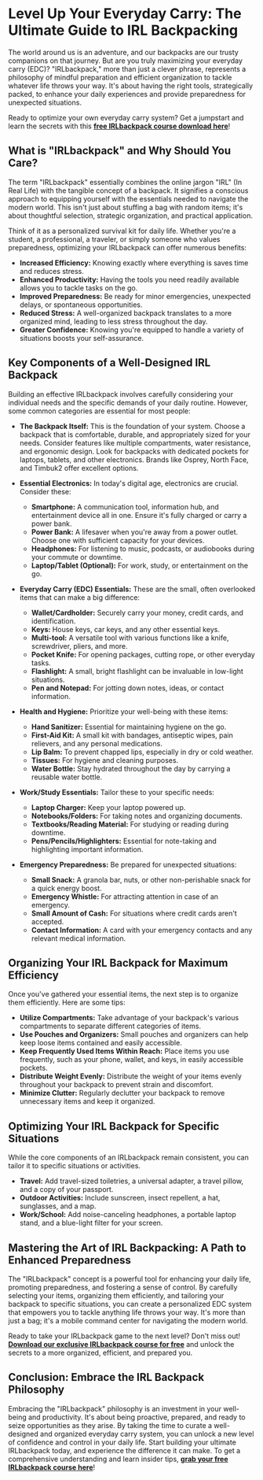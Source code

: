 # Level Up Your Everyday Carry: The Ultimate Guide to IRL Backpacking

The world around us is an adventure, and our backpacks are our trusty companions on that journey. But are you truly maximizing your everyday carry (EDC)?  "IRLbackpack," more than just a clever phrase, represents a philosophy of mindful preparation and efficient organization to tackle whatever life throws your way.  It's about having the right tools, strategically packed, to enhance your daily experiences and provide preparedness for unexpected situations.

Ready to optimize your own everyday carry system? Get a jumpstart and learn the secrets with this **[free IRLbackpack course download here](https://udemywork.com/irlbackpack)**!

## What is "IRLbackpack" and Why Should You Care?

The term "IRLbackpack" essentially combines the online jargon "IRL" (In Real Life) with the tangible concept of a backpack. It signifies a conscious approach to equipping yourself with the essentials needed to navigate the modern world. This isn't just about stuffing a bag with random items; it's about thoughtful selection, strategic organization, and practical application.

Think of it as a personalized survival kit for daily life.  Whether you're a student, a professional, a traveler, or simply someone who values preparedness, optimizing your IRLbackpack can offer numerous benefits:

*   **Increased Efficiency:**  Knowing exactly where everything is saves time and reduces stress.
*   **Enhanced Productivity:** Having the tools you need readily available allows you to tackle tasks on the go.
*   **Improved Preparedness:** Be ready for minor emergencies, unexpected delays, or spontaneous opportunities.
*   **Reduced Stress:**  A well-organized backpack translates to a more organized mind, leading to less stress throughout the day.
*   **Greater Confidence:** Knowing you're equipped to handle a variety of situations boosts your self-assurance.

## Key Components of a Well-Designed IRL Backpack

Building an effective IRLbackpack involves carefully considering your individual needs and the specific demands of your daily routine. However, some common categories are essential for most people:

*   **The Backpack Itself:**  This is the foundation of your system. Choose a backpack that is comfortable, durable, and appropriately sized for your needs.  Consider features like multiple compartments, water resistance, and ergonomic design. Look for backpacks with dedicated pockets for laptops, tablets, and other electronics.  Brands like Osprey, North Face, and Timbuk2 offer excellent options.

*   **Essential Electronics:** In today's digital age, electronics are crucial.  Consider these:
    *   **Smartphone:** A communication tool, information hub, and entertainment device all in one. Ensure it's fully charged or carry a power bank.
    *   **Power Bank:**  A lifesaver when you're away from a power outlet. Choose one with sufficient capacity for your devices.
    *   **Headphones:** For listening to music, podcasts, or audiobooks during your commute or downtime.
    *   **Laptop/Tablet (Optional):** For work, study, or entertainment on the go.

*   **Everyday Carry (EDC) Essentials:** These are the small, often overlooked items that can make a big difference:
    *   **Wallet/Cardholder:**  Securely carry your money, credit cards, and identification.
    *   **Keys:**  House keys, car keys, and any other essential keys.
    *   **Multi-tool:** A versatile tool with various functions like a knife, screwdriver, pliers, and more.
    *   **Pocket Knife:**  For opening packages, cutting rope, or other everyday tasks.
    *   **Flashlight:**  A small, bright flashlight can be invaluable in low-light situations.
    *   **Pen and Notepad:**  For jotting down notes, ideas, or contact information.

*   **Health and Hygiene:**  Prioritize your well-being with these items:
    *   **Hand Sanitizer:**  Essential for maintaining hygiene on the go.
    *   **First-Aid Kit:**  A small kit with bandages, antiseptic wipes, pain relievers, and any personal medications.
    *   **Lip Balm:**  To prevent chapped lips, especially in dry or cold weather.
    *   **Tissues:**  For hygiene and cleaning purposes.
    *   **Water Bottle:**  Stay hydrated throughout the day by carrying a reusable water bottle.

*   **Work/Study Essentials:** Tailor these to your specific needs:
    *   **Laptop Charger:** Keep your laptop powered up.
    *   **Notebooks/Folders:**  For taking notes and organizing documents.
    *   **Textbooks/Reading Material:**  For studying or reading during downtime.
    *   **Pens/Pencils/Highlighters:**  Essential for note-taking and highlighting important information.

*   **Emergency Preparedness:**  Be prepared for unexpected situations:
    *   **Small Snack:**  A granola bar, nuts, or other non-perishable snack for a quick energy boost.
    *   **Emergency Whistle:**  For attracting attention in case of an emergency.
    *   **Small Amount of Cash:**  For situations where credit cards aren't accepted.
    *   **Contact Information:**  A card with your emergency contacts and any relevant medical information.

## Organizing Your IRL Backpack for Maximum Efficiency

Once you've gathered your essential items, the next step is to organize them efficiently. Here are some tips:

*   **Utilize Compartments:**  Take advantage of your backpack's various compartments to separate different categories of items.
*   **Use Pouches and Organizers:**  Small pouches and organizers can help keep loose items contained and easily accessible.
*   **Keep Frequently Used Items Within Reach:**  Place items you use frequently, such as your phone, wallet, and keys, in easily accessible pockets.
*   **Distribute Weight Evenly:**  Distribute the weight of your items evenly throughout your backpack to prevent strain and discomfort.
*   **Minimize Clutter:**  Regularly declutter your backpack to remove unnecessary items and keep it organized.

## Optimizing Your IRL Backpack for Specific Situations

While the core components of an IRLbackpack remain consistent, you can tailor it to specific situations or activities.

*   **Travel:**  Add travel-sized toiletries, a universal adapter, a travel pillow, and a copy of your passport.
*   **Outdoor Activities:**  Include sunscreen, insect repellent, a hat, sunglasses, and a map.
*   **Work/School:**  Add noise-canceling headphones, a portable laptop stand, and a blue-light filter for your screen.

## Mastering the Art of IRL Backpacking: A Path to Enhanced Preparedness

The "IRLbackpack" concept is a powerful tool for enhancing your daily life, promoting preparedness, and fostering a sense of control. By carefully selecting your items, organizing them efficiently, and tailoring your backpack to specific situations, you can create a personalized EDC system that empowers you to tackle anything life throws your way. It's more than just a bag; it's a mobile command center for navigating the modern world.

Ready to take your IRLbackpack game to the next level? Don't miss out! **[Download our exclusive IRLbackpack course for free](https://udemywork.com/irlbackpack)** and unlock the secrets to a more organized, efficient, and prepared you.

## Conclusion:  Embrace the IRL Backpack Philosophy

Embracing the "IRLbackpack" philosophy is an investment in your well-being and productivity.  It's about being proactive, prepared, and ready to seize opportunities as they arise. By taking the time to curate a well-designed and organized everyday carry system, you can unlock a new level of confidence and control in your daily life. Start building your ultimate IRLbackpack today, and experience the difference it can make. To get a comprehensive understanding and learn insider tips, **[grab your free IRLbackpack course here](https://udemywork.com/irlbackpack)**!
